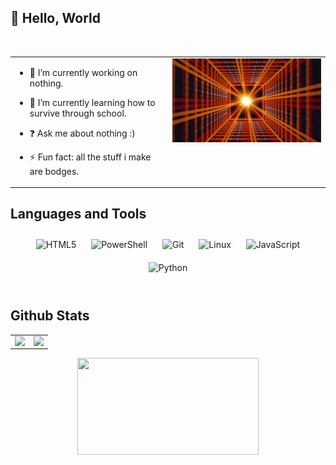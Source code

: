## 👋 Hello, World
  

<br/>  

<table><tr><td valign="top" width="50%">

- 🔭 I’m currently working on nothing.
  

- 🌱 I’m currently learning how to survive through school.
  

- ❓ Ask me about nothing :)
  

- ⚡ Fun fact: all the stuff i make are bodges.


</td><td valign="top" width="50%">

<div align="center">
<img src="plaid.gif" align="center" style="width: 105%" />
</div>  
</td></tr></table>

## Languages and Tools  
<div align="center">  
<img style="margin: 10px" src="https://profilinator.rishav.dev/skills-assets/html5-original-wordmark.svg" alt="HTML5" height="25" />  
<img style="margin: 10px" src="https://profilinator.rishav.dev/skills-assets/powershell.png" alt="PowerShell" height="25" />  
<img style="margin: 10px" src="https://profilinator.rishav.dev/skills-assets/git-scm-icon.svg" alt="Git" height="25" />  
<img style="margin: 10px" src="https://profilinator.rishav.dev/skills-assets/linux-original.svg" alt="Linux" height="25" />  
<img style="margin: 10px" src="https://profilinator.rishav.dev/skills-assets/javascript-original.svg" alt="JavaScript" height="25" />  
<img style="margin: 10px" src="https://profilinator.rishav.dev/skills-assets/python-original.svg" alt="Python" height="25" />  
</div>  

<br/>  


## Github Stats  
<table><tr><td valign="top" width="50%">

<img src="https://github-readme-stats.vercel.app/api?username=khanhmuy&show_icons=true&count_private=true&hide_border=true" align="left" style="width: 100%" />

</td><td valign="top" width="50%">

<img src="https://github-readme-stats.vercel.app/api/top-langs/?username=khanhmuy&hide_border=true&layout=compact" align="left" style="width: 100%" />

</td></tr></table>  

<div align="center";>
    <a href="https://discord.com/users/272388882539085824" style="text-align: center">
        <img src="https://lanyard-profile-readme.vercel.app/api/272388882539085824?theme=dark&idleMessage=probably%20touching%20grass&hideDiscrim=true&hideTimestamp=true" width="290" height="155">
    </a>
</div>
